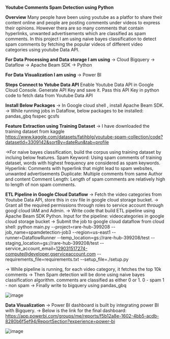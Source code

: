 **Youtube Comments Spam Detection using Python**

**Overview**
Many people have been using youtube as a platfor to share their content online and people are posting comments under videos to express their opinions. However thera are so many comments that contain hyperlinks, unwanted advertisements which are classified as spam comments. In this project I am using naive bayes classification to detect spam comments by fetching the popular videos of different video categories using youtube Data API.

**For Data Processing and Data storage I am using**
-> Cloud Bigquery
-> Dataflow
-> Apache Beam SDK
-> Python

**For Data Visualization I am using**
-> Power BI 

**Steps**
**Connect to Yotube Data API** 
Enable Youtube Data API in Google Cloud Console. Generate API Key and save it. Pass this API Key in python code to fetch data from Youtube Data API

**Install Below Packages**
-> In Google cloud shell , install Apache Beam SDK.
-> While running jobs in Dataflow, below packages to be installed:
   pandas_gbq
   fsspec
   gcsfs

**Feature Extraction using Training Dataset**
-> I have downloaded the training dataset from kaggle
https://www.kaggle.com/datasets/fatihblg/youtube-spam-collection/code?datasetId=3309142&sortBy=dateRun&tab=profile

->For naive bayes classification, build the corpus using training dataset by incluing below features.
  Spam Keyword: Using spam comments of training dataset, words with highest frequency are considered as spam keywords.
  Hyperlink: Comments with hyperlink that might lead to spam websites, unwanted advertisements
  Duplicate: Multiple comments from same Author and content
  Comment Length: Length of spam comments are relatively high to length of non spam comments.

**ETL Pipeline in Google Cloud Dataflow**
-> Fetch the video categories from Youtube Data API, store this in csv file in google cloud storage bucket.
-> Grant all the required permissions through roles to service account through googl cloud IAM and Admin.
-> Write code that build ETL pipeline using Apache Beam SDK Python.
   Input for the pipeline: videocategories in google cloud storage bucket
-> Submit the job to google cloud dataflow from cloud shell:
   python main.py --project=rare-hub-399208 --job_name=spamdetection-job3 --region=us-east1 --runner=DataflowRunner --temp_location=gs://rare-hub-399208/test --staging_location=gs://rare-hub-399208/test --service_account_email=129031517274-compute@developer.gserviceaccount.com --requirements_file=requirements.txt --setup_file=./setup.py

-> While pipeline is running, for each video category, it fetches the top 10k comments
-> Then Spam detection will be done using naive bayes classification algorithm.
   comments are classified as either 0 or 1.
   0 - spam
   1 - non spam
-> Finally write to bigquery using pandas_gbq

![image](https://github.com/Swetha772/YoutubeComments_SpamDetection/assets/66777487/ba9cb796-65cf-4624-bc3a-1be6e578462d)


**Data Visualization**
-> Power BI dashboard is built by integrating power BI with Bigquery.
-> Below is the link for the final dashboard:
   https://app.powerbi.com/groups/me/reports/f5b12a8e-1602-4bb5-acdb-8280b6f5ef94/ReportSection?experience=power-bi

   ![image](https://github.com/Swetha772/YoutubeComments_SpamDetection/assets/66777487/f04b59c3-f7b3-4f6b-b5ae-8002278ba270)

